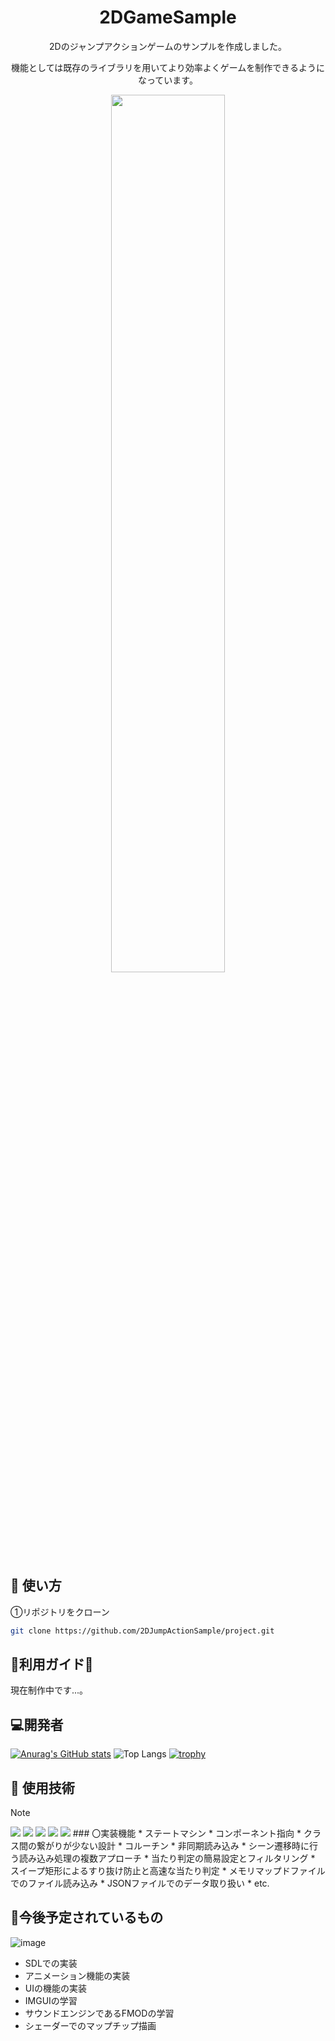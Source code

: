 <h1 align="center">2DGameSample</h1>
<div align="center">2Dのジャンプアクションゲームのサンプルを作成しました。<p>機能としては既存のライブラリを用いてより効率よくゲームを制作できるようになっています。</div>
<div align="center">
    <img src="https://github.com/user-attachments/assets/4d2908a8-1603-420a-b655-756052e2fb7e" width=60%>
</div>

## 🚀 使い方
①リポジトリをクローン
```bash
git clone https://github.com/2DJumpActionSample/project.git
```

## 💜利用ガイド💜
現在制作中です...。


## :computer:開発者
[![Anurag's GitHub stats](https://github-readme-stats.vercel.app/api?username=syulin1167&show_icons=true&theme=tokyonight)](https://github.com/anuraghazra/github-readme-stats)
![Top Langs](https://github-readme-stats.vercel.app/api/top-langs/?username=syulin1167&layout=compact&theme=buefy)
[![trophy](https://github-profile-trophy.vercel.app/?username=syulin1167)](https://github.com/ryo-ma/github-profile-trophy)

## :eyes: 使用技術
> [!NOTE]
> <img src="https://img.shields.io/badge/-Cplusplus-00599C.svg?logo=cplusplus&style=plastic">
> <img src="https://img.shields.io/badge/-Json-000000.svg?logo=json&style=plastic">
> <img src="https://img.shields.io/badge/-Github-181717.svg?logo=github&style=plastic">
> <img src="https://img.shields.io/badge/-HLSL-AB2B28.svg?logo=&style=flat-square">
> <img src="https://img.shields.io/badge/-DxLib-512DA8.svg?logo=&style=flat-square">
> ### 〇実装機能
>* ステートマシン
>* コンポーネント指向
>* クラス間の繋がりが少ない設計
>* コルーチン
>* 非同期読み込み
>* シーン遷移時に行う読み込み処理の複数アプローチ
>* 当たり判定の簡易設定とフィルタリング
>* スイープ矩形によるすり抜け防止と高速な当たり判定
>* メモリマップドファイルでのファイル読み込み
>* JSONファイルでのデータ取り扱い
>* etc.

## 	:book:今後予定されているもの
![image](https://github.com/user-attachments/assets/06099263-f422-4928-8ad5-9d7eecda33b7)
* SDLでの実装
* アニメーション機能の実装
* UIの機能の実装
* IMGUIの学習
* サウンドエンジンであるFMODの学習
* シェーダーでのマップチップ描画
